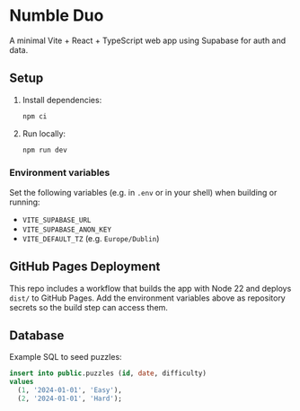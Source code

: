 # Numble Duo

A minimal Vite + React + TypeScript web app using Supabase for auth and data.

## Setup

1. Install dependencies:
   ```bash
   npm ci
   ```
2. Run locally:
   ```bash
   npm run dev
   ```

### Environment variables
Set the following variables (e.g. in `.env` or in your shell) when building or running:

- `VITE_SUPABASE_URL`
- `VITE_SUPABASE_ANON_KEY`
- `VITE_DEFAULT_TZ` (e.g. `Europe/Dublin`)

## GitHub Pages Deployment

This repo includes a workflow that builds the app with Node 22 and deploys `dist/` to GitHub Pages. Add the environment variables above as repository secrets so the build step can access them.

## Database

Example SQL to seed puzzles:

```sql
insert into public.puzzles (id, date, difficulty)
values
  (1, '2024-01-01', 'Easy'),
  (2, '2024-01-01', 'Hard');
```
